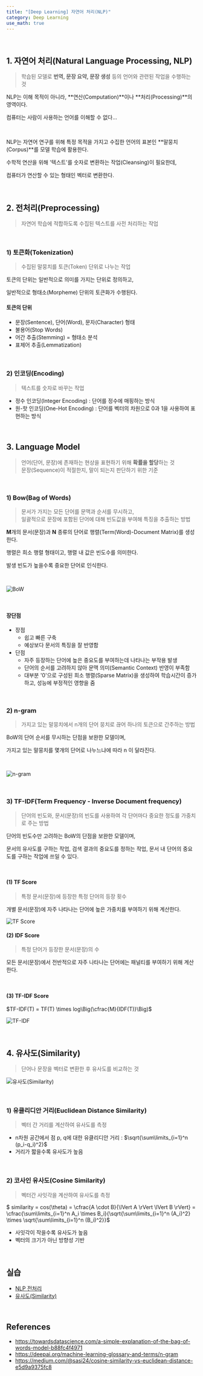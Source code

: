 ```yaml
---
title: "[Deep Learning] 자연어 처리(NLP)"
category: Deep Learning
use_math: true
---
```


<br>

## 1. 자연어 처리(Natural Language Processing, NLP)
> 학습된 모델로 **번역, 문장 요약, 문장 생성** 등의 언어와 관련된 작업을 수행하는 것

NLP는 이해 목적이 아니라, **연산(Computation)**이나 **처리(Processing)**의 영역이다.

컴퓨터는 사람이 사용하는 언어를 이해할 수 없다...

<br>

NLP는 자연어 연구를 위해 특정 목적을 가지고 수집한 언어의 표본인 **말뭉치(Corpus)**를 모델 학습에 활용한다.

수학적 연산을 위해 '텍스트'를 숫자로 변환하는 작업(Cleansing)이 필요한데,

컴퓨터가 연산할 수 있는 형태인 벡터로 변환한다.

<br>

## 2. 전처리(Preprocessing)
> 자연어 학습에 적합하도록 수집된 텍스트를 사전 처리하는 작업

<br>
 
### 1) 토큰화(Tokenization)
> 수집된 말뭉치를 토큰(Token) 단위로 나누는 작업

토큰의 단위는 일반적으로 의미를 가지는 단위로 정의하고,

일반적으로 형태소(Morpheme) 단위의 토큰화가 수행된다.

#### 토큰의 단위
- 문장(Sentence), 단어(Word), 문자(Character) 형태
- 불용어(Stop Words)
- 어간 추출(Stemming) = 형태소 분석
- 표제어 추출(Lemmatization)

<br>

### 2) 인코딩(Encoding)
> 텍스트를 숫자로 바꾸는 작업

- 정수 인코딩(Integer Encoding) : 단어를 정수에 매핑하는 방식
- 원-핫 인코딩(One-Hot Encoding) : 단어를 벡터의 차원으로 0과 1을 사용하여 표현하는 방식

<br>
  
## 3. Language Model
> 언어(단어, 문장)에 존재하는 현상을 표현하기 위해 **확률을 할당**하는 것<br>
> 문장(Sequence)이 적절한지, 말이 되는지 판단하기 위한 기준

<br>

### 1) Bow(Bag of Words) 
> 문서가 가지는 모든 단어를 문맥과 순서를 무시하고, <br>
> 일괄적으로 문장에 포함된 단어에 대해 빈도값을 부여해 특징을 추출하는 방법

**M**개의 문서(문장)과 **N** 종류의 단어로 행렬(Term(Word)-Document Matrix)를 생성한다.

행렬은 희소 행렬 형태이고, 행렬 내 값은 빈도수를 의미한다. 

발생 빈도가 높을수록 중요한 단어로 인식한다.

<br>

![BoW](/assets/images/posts/dl/bow.png)

<br>

#### 장단점

- 장점
    - 쉽고 빠른 구축
    - 예상보다 문서의 특징을 잘 반영함
- 단점
    - 자주 등장하는 단어에 높은 중요도를 부여하는데 나타나는 부작용 발생
    - 단어의 순서를 고려하지 않아 문맥 의미(Semantic Context) 반영이 부족함
    - 대부분 '0'으로 구성된 희소 행렬(Sparse Matrix)을 생성하여 학습시간이 증가하고, 성능에 부정적인 영향을 줌
  
<br>

### 2) n-gram
> 가지고 있는 말뭉치에서 n개의 단어 뭉치로 끊어 하나의 토큰으로 간주하는 방법<br>

BoW의 단어 순서를 무시하는 단점을 보완한 모델이며,

가지고 있는 말뭉치를 몇개의 단어로 나누느냐에 따라 n 이 달라진다.

<br>

![n-gram](/assets/images/posts/dl/n_gram.png)

<br>

### 3) TF-IDF(Term Frequency - Inverse Document frequency)
> 단어의 빈도와, 문서(문장)의 빈도를 사용하여 각 단어마다 중요한 정도를 가중치로 주는 방법

단어의 빈도수만 고려하는 BoW의 단점을 보완한 모델이며,

문서의 유사도를 구하는 작업, 검색 결과의 중요도를 정하는 작업, 문서 내 단어의 중요도를 구하는 작업에 쓰일 수 있다.

<br>

#### (1) TF Score
> 특정 문서(문장)에 등장한 특정 단어의 등장 횟수

개별 문서(문장)에 자주 나타나는 단어에 높은 가중치를 부여하기 위해 계산한다.

![TF Score](/assets/images/posts/dl/tf_score.png)

#### (2) IDF Score
> 특정 단어가 등장한 문서(문장)의 수

모든 문서(문장)에서 전반적으로 자주 나타나는 단어에는 패널티를 부여하기 위해 계산한다.

<br>

#### (3) TF-IDF Score

$TF-IDF(T) = TF(T) \times log\Big(\cfrac{M}{IDF(T)}\Big)$

![TF-IDF](/assets/images/posts/dl/tf-idf.png)

<br>

## 4. 유사도(Similarity)
> 단어나 문장을 벡터로 변환한 후 유사도를 비교하는 것

![유사도(Similarity)](/assets/images/posts/dl/similarity.png)

<br>

### 1) 유클리디안 거리(Euclidean Distance Similarity)
> 벡터 간 거리를 계산하여 유사도를 측정

- n차원 공간에서 점 p, q에 대한 유클리디안 거리 : $\sqrt{\sum\limits_{i=1}^n (p_i-q_i)^2}$
- 거리가 짧을수록 유사도가 높음

<br>

### 2) 코사인 유사도(Cosine Similarity)
> 벡터간 사잇각을 계산하여 유사도를 측정

$ similarity = cos(\theta) = \cfrac{A \cdot B}{\lVert A \rVert \lVert B \rVert} = \cfrac{\sum\limits_{i=1}^n A_i \times B_i}{\sqrt{\sum\limits_{i=1}^n (A_i)^2} \times \sqrt{\sum\limits_{i=1}^n (B_i)^2}}$

- 사잇각이 작을수록 유사도가 높음
- 벡터의 크기가 아닌 방향성 기반

<br>

## 실습
- <a href="https://colab.research.google.com/drive/1UBSWxwH6eD54DJRsZNpHj9sbpHX8TCG2?usp=sharing">NLP 전처리</a>
- <a href="https://colab.research.google.com/drive/1zJ-fL182Lo6xml3jlOTpccjqHhG0l0j-?usp=sharing">유사도(Similarity)</a>

<br>

## References
- https://towardsdatascience.com/a-simple-explanation-of-the-bag-of-words-model-b88fc4f4971
- https://deepai.org/machine-learning-glossary-and-terms/n-gram
- https://medium.com/@sasi24/cosine-similarity-vs-euclidean-distance-e5d9a9375fc8